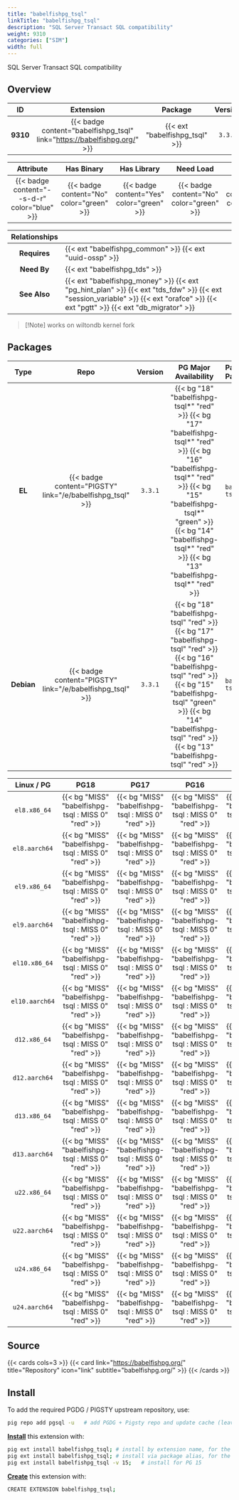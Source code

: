 ```yaml
---
title: "babelfishpg_tsql"
linkTitle: "babelfishpg_tsql"
description: "SQL Server Transact SQL compatibility"
weight: 9310
categories: ["SIM"]
width: full
---
```


SQL Server Transact SQL compatibility


## Overview

|    ID    | Extension |  Package   | Version |        Category        |           License            |       Language       |
|:--------:|:---------:|:----------:|:-------:|:----------------------:|:----------------------------:|:--------------------:|
| **9310** | {{< badge content="babelfishpg_tsql" link="https://babelfishpg.org/" >}} | {{< ext "babelfishpg_tsql" >}} | `3.3.1` | {{< category "SIM" >}} | {{< license "Apache-2.0" >}} | {{< language "C" >}} |


|  Attribute | Has Binary | Has Library | Need Load | Has DDL | Relocatable | Trusted |
|:----------:|:----------:|:-----------:|:---------:|:-------:|:-----------:|:-------:|
| {{< badge content="--s-d-r" color="blue" >}} | {{< badge content="No" color="green" >}} | {{< badge content="Yes" color="green" >}} | {{< badge content="No" color="green" >}} | {{< badge content="Yes" color="green" >}} | {{< badge content="yes" color="green" >}} | {{< badge content="no" color="red" >}} |


| **Relationships** |   |
|:-----------------:|:----|
|   **Requires**    | {{< ext "babelfishpg_common" >}} {{< ext "uuid-ossp" >}} |
|    **Need By**    | {{< ext "babelfishpg_tds" >}} |
|   **See Also**    | {{< ext "babelfishpg_money" >}} {{< ext "pg_hint_plan" >}} {{< ext "tds_fdw" >}} {{< ext "session_variable" >}} {{< ext "orafce" >}} {{< ext "pgtt" >}} {{< ext "db_migrator" >}} |

> [!Note] works on wiltondb kernel fork


## Packages

| Type | Repo | Version | PG Major Availability | Package Pattern | Dependencies |
|:----:|:----:|:-------:|:---------------------:|:----------------|:------------:|
| **EL** | {{< badge content="PIGSTY" link="/e/babelfishpg_tsql" >}} | `3.3.1` | {{< bg "18" "babelfishpg-tsql*" "red" >}} {{< bg "17" "babelfishpg-tsql*" "red" >}} {{< bg "16" "babelfishpg-tsql*" "red" >}} {{< bg "15" "babelfishpg-tsql*" "green" >}} {{< bg "14" "babelfishpg-tsql*" "red" >}} {{< bg "13" "babelfishpg-tsql*" "red" >}} | `babelfishpg-tsql*` | `babelfishpg-common`, `libantlr4-runtime` |
| **Debian** | {{< badge content="PIGSTY" link="/e/babelfishpg_tsql" >}} | `3.3.1` | {{< bg "18" "babelfishpg-tsql" "red" >}} {{< bg "17" "babelfishpg-tsql" "red" >}} {{< bg "16" "babelfishpg-tsql" "red" >}} {{< bg "15" "babelfishpg-tsql" "green" >}} {{< bg "14" "babelfishpg-tsql" "red" >}} {{< bg "13" "babelfishpg-tsql" "red" >}} | `babelfishpg-tsql` | `babelfishpg-common`, `libantlr4-runtime4.9.3` |


| **Linux** / **PG** |                  **PG18**                   |                  **PG17**                   |                  **PG16**                   |                  **PG15**                   |                  **PG14**                   |                  **PG13**                   |
|:------------------:|:-------------------------------------------:|:-------------------------------------------:|:-------------------------------------------:|:-------------------------------------------:|:-------------------------------------------:|:-------------------------------------------:|
|    `el8.x86_64`    |      {{< bg "MISS" "babelfishpg-tsql : MISS 0" "red" >}}      |      {{< bg "MISS" "babelfishpg-tsql : MISS 0" "red" >}}      |      {{< bg "MISS" "babelfishpg-tsql : MISS 0" "red" >}}      |      {{< bg "MISS" "babelfishpg-tsql : MISS 0" "red" >}}      |      {{< bg "MISS" "babelfishpg-tsql : MISS 0" "red" >}}      |      {{< bg "MISS" "babelfishpg-tsql : MISS 0" "red" >}}      |
|    `el8.aarch64`    |      {{< bg "MISS" "babelfishpg-tsql : MISS 0" "red" >}}      |      {{< bg "MISS" "babelfishpg-tsql : MISS 0" "red" >}}      |      {{< bg "MISS" "babelfishpg-tsql : MISS 0" "red" >}}      |      {{< bg "MISS" "babelfishpg-tsql : MISS 0" "red" >}}      |      {{< bg "MISS" "babelfishpg-tsql : MISS 0" "red" >}}      |      {{< bg "MISS" "babelfishpg-tsql : MISS 0" "red" >}}      |
|    `el9.x86_64`    |      {{< bg "MISS" "babelfishpg-tsql : MISS 0" "red" >}}      |      {{< bg "MISS" "babelfishpg-tsql : MISS 0" "red" >}}      |      {{< bg "MISS" "babelfishpg-tsql : MISS 0" "red" >}}      |      {{< bg "MISS" "babelfishpg-tsql : MISS 0" "red" >}}      |      {{< bg "MISS" "babelfishpg-tsql : MISS 0" "red" >}}      |      {{< bg "MISS" "babelfishpg-tsql : MISS 0" "red" >}}      |
|    `el9.aarch64`    |      {{< bg "MISS" "babelfishpg-tsql : MISS 0" "red" >}}      |      {{< bg "MISS" "babelfishpg-tsql : MISS 0" "red" >}}      |      {{< bg "MISS" "babelfishpg-tsql : MISS 0" "red" >}}      |      {{< bg "MISS" "babelfishpg-tsql : MISS 0" "red" >}}      |      {{< bg "MISS" "babelfishpg-tsql : MISS 0" "red" >}}      |      {{< bg "MISS" "babelfishpg-tsql : MISS 0" "red" >}}      |
|    `el10.x86_64`    |      {{< bg "MISS" "babelfishpg-tsql : MISS 0" "red" >}}      |      {{< bg "MISS" "babelfishpg-tsql : MISS 0" "red" >}}      |      {{< bg "MISS" "babelfishpg-tsql : MISS 0" "red" >}}      |      {{< bg "MISS" "babelfishpg-tsql : MISS 0" "red" >}}      |      {{< bg "MISS" "babelfishpg-tsql : MISS 0" "red" >}}      |      {{< bg "MISS" "babelfishpg-tsql : MISS 0" "red" >}}      |
|    `el10.aarch64`    |      {{< bg "MISS" "babelfishpg-tsql : MISS 0" "red" >}}      |      {{< bg "MISS" "babelfishpg-tsql : MISS 0" "red" >}}      |      {{< bg "MISS" "babelfishpg-tsql : MISS 0" "red" >}}      |      {{< bg "MISS" "babelfishpg-tsql : MISS 0" "red" >}}      |      {{< bg "MISS" "babelfishpg-tsql : MISS 0" "red" >}}      |      {{< bg "MISS" "babelfishpg-tsql : MISS 0" "red" >}}      |
|    `d12.x86_64`    |      {{< bg "MISS" "babelfishpg-tsql : MISS 0" "red" >}}      |      {{< bg "MISS" "babelfishpg-tsql : MISS 0" "red" >}}      |      {{< bg "MISS" "babelfishpg-tsql : MISS 0" "red" >}}      |      {{< bg "MISS" "babelfishpg-tsql : MISS 0" "red" >}}      |      {{< bg "MISS" "babelfishpg-tsql : MISS 0" "red" >}}      |      {{< bg "MISS" "babelfishpg-tsql : MISS 0" "red" >}}      |
|    `d12.aarch64`    |      {{< bg "MISS" "babelfishpg-tsql : MISS 0" "red" >}}      |      {{< bg "MISS" "babelfishpg-tsql : MISS 0" "red" >}}      |      {{< bg "MISS" "babelfishpg-tsql : MISS 0" "red" >}}      |      {{< bg "MISS" "babelfishpg-tsql : MISS 0" "red" >}}      |      {{< bg "MISS" "babelfishpg-tsql : MISS 0" "red" >}}      |      {{< bg "MISS" "babelfishpg-tsql : MISS 0" "red" >}}      |
|    `d13.x86_64`    |      {{< bg "MISS" "babelfishpg-tsql : MISS 0" "red" >}}      |      {{< bg "MISS" "babelfishpg-tsql : MISS 0" "red" >}}      |      {{< bg "MISS" "babelfishpg-tsql : MISS 0" "red" >}}      |      {{< bg "MISS" "babelfishpg-tsql : MISS 0" "red" >}}      |      {{< bg "MISS" "babelfishpg-tsql : MISS 0" "red" >}}      |      {{< bg "MISS" "babelfishpg-tsql : MISS 0" "red" >}}      |
|    `d13.aarch64`    |      {{< bg "MISS" "babelfishpg-tsql : MISS 0" "red" >}}      |      {{< bg "MISS" "babelfishpg-tsql : MISS 0" "red" >}}      |      {{< bg "MISS" "babelfishpg-tsql : MISS 0" "red" >}}      |      {{< bg "MISS" "babelfishpg-tsql : MISS 0" "red" >}}      |      {{< bg "MISS" "babelfishpg-tsql : MISS 0" "red" >}}      |      {{< bg "MISS" "babelfishpg-tsql : MISS 0" "red" >}}      |
|    `u22.x86_64`    |      {{< bg "MISS" "babelfishpg-tsql : MISS 0" "red" >}}      |      {{< bg "MISS" "babelfishpg-tsql : MISS 0" "red" >}}      |      {{< bg "MISS" "babelfishpg-tsql : MISS 0" "red" >}}      |      {{< bg "MISS" "babelfishpg-tsql : MISS 0" "red" >}}      |      {{< bg "MISS" "babelfishpg-tsql : MISS 0" "red" >}}      |      {{< bg "MISS" "babelfishpg-tsql : MISS 0" "red" >}}      |
|    `u22.aarch64`    |      {{< bg "MISS" "babelfishpg-tsql : MISS 0" "red" >}}      |      {{< bg "MISS" "babelfishpg-tsql : MISS 0" "red" >}}      |      {{< bg "MISS" "babelfishpg-tsql : MISS 0" "red" >}}      |      {{< bg "MISS" "babelfishpg-tsql : MISS 0" "red" >}}      |      {{< bg "MISS" "babelfishpg-tsql : MISS 0" "red" >}}      |      {{< bg "MISS" "babelfishpg-tsql : MISS 0" "red" >}}      |
|    `u24.x86_64`    |      {{< bg "MISS" "babelfishpg-tsql : MISS 0" "red" >}}      |      {{< bg "MISS" "babelfishpg-tsql : MISS 0" "red" >}}      |      {{< bg "MISS" "babelfishpg-tsql : MISS 0" "red" >}}      |      {{< bg "MISS" "babelfishpg-tsql : MISS 0" "red" >}}      |      {{< bg "MISS" "babelfishpg-tsql : MISS 0" "red" >}}      |      {{< bg "MISS" "babelfishpg-tsql : MISS 0" "red" >}}      |
|    `u24.aarch64`    |      {{< bg "MISS" "babelfishpg-tsql : MISS 0" "red" >}}      |      {{< bg "MISS" "babelfishpg-tsql : MISS 0" "red" >}}      |      {{< bg "MISS" "babelfishpg-tsql : MISS 0" "red" >}}      |      {{< bg "MISS" "babelfishpg-tsql : MISS 0" "red" >}}      |      {{< bg "MISS" "babelfishpg-tsql : MISS 0" "red" >}}      |      {{< bg "MISS" "babelfishpg-tsql : MISS 0" "red" >}}      |


## Source

{{< cards cols=3 >}}
{{< card link="https://babelfishpg.org/" title="Repository" icon="link" subtitle="babelfishpg.org/" >}}
{{< /cards >}}


## Install

To add the required PGDG / PIGSTY upstream repository, use:

```bash
pig repo add pgsql -u   # add PGDG + Pigsty repo and update cache (leave existing repos)
```

[**Install**](https://ext.pgsty.com/usage/install) this extension with:

```bash
pig ext install babelfishpg_tsql; # install by extension name, for the current active PG version
pig ext install babelfishpg_tsql; # install via package alias, for the active PG version
pig ext install babelfishpg_tsql -v 15;   # install for PG 15

```

[**Create**](https://ext.pgsty.com/usage/create) this extension with:

```bash
CREATE EXTENSION babelfishpg_tsql;
```

